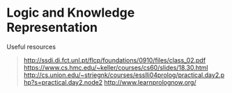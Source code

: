 Logic and Knowledge Representation
=======
Useful resources 
>http://ssdi.di.fct.unl.pt/flcp/foundations/0910/files/class_02.pdf
>https://www.cs.hmc.edu/~keller/courses/cs60/slides/18.30.html
>http://cs.union.edu/~striegnk/courses/esslli04prolog/practical.day2.php?s=practical.day2.node2
>http://www.learnprolognow.org/
